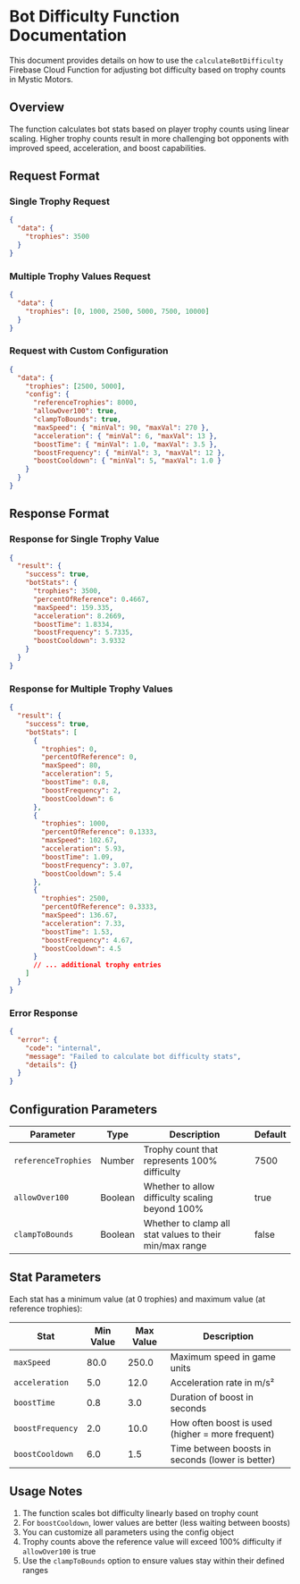# Bot Difficulty Function Documentation

This document provides details on how to use the `calculateBotDifficulty` Firebase Cloud Function for adjusting bot difficulty based on trophy counts in Mystic Motors.

## Overview

The function calculates bot stats based on player trophy counts using linear scaling. Higher trophy counts result in more challenging bot opponents with improved speed, acceleration, and boost capabilities.

## Request Format

### Single Trophy Request

```json
{
  "data": {
    "trophies": 3500
  }
}
```

### Multiple Trophy Values Request

```json
{
  "data": {
    "trophies": [0, 1000, 2500, 5000, 7500, 10000]
  }
}
```

### Request with Custom Configuration

```json
{
  "data": {
    "trophies": [2500, 5000],
    "config": {
      "referenceTrophies": 8000,
      "allowOver100": true,
      "clampToBounds": true,
      "maxSpeed": { "minVal": 90, "maxVal": 270 },
      "acceleration": { "minVal": 6, "maxVal": 13 },
      "boostTime": { "minVal": 1.0, "maxVal": 3.5 },
      "boostFrequency": { "minVal": 3, "maxVal": 12 },
      "boostCooldown": { "minVal": 5, "maxVal": 1.0 }
    }
  }
}
```

## Response Format

### Response for Single Trophy Value

```json
{
  "result": {
    "success": true,
    "botStats": {
      "trophies": 3500,
      "percentOfReference": 0.4667,
      "maxSpeed": 159.335,
      "acceleration": 8.2669,
      "boostTime": 1.8334,
      "boostFrequency": 5.7335,
      "boostCooldown": 3.9332
    }
  }
}
```

### Response for Multiple Trophy Values

```json
{
  "result": {
    "success": true,
    "botStats": [
      {
        "trophies": 0,
        "percentOfReference": 0,
        "maxSpeed": 80,
        "acceleration": 5,
        "boostTime": 0.8,
        "boostFrequency": 2,
        "boostCooldown": 6
      },
      {
        "trophies": 1000,
        "percentOfReference": 0.1333,
        "maxSpeed": 102.67,
        "acceleration": 5.93,
        "boostTime": 1.09,
        "boostFrequency": 3.07,
        "boostCooldown": 5.4
      },
      {
        "trophies": 2500,
        "percentOfReference": 0.3333,
        "maxSpeed": 136.67,
        "acceleration": 7.33,
        "boostTime": 1.53,
        "boostFrequency": 4.67,
        "boostCooldown": 4.5
      }
      // ... additional trophy entries
    ]
  }
}
```

### Error Response

```json
{
  "error": {
    "code": "internal",
    "message": "Failed to calculate bot difficulty stats",
    "details": {}
  }
}
```

## Configuration Parameters

| Parameter | Type | Description | Default |
|-----------|------|-------------|---------|
| `referenceTrophies` | Number | Trophy count that represents 100% difficulty | 7500 |
| `allowOver100` | Boolean | Whether to allow difficulty scaling beyond 100% | true |
| `clampToBounds` | Boolean | Whether to clamp all stat values to their min/max range | false |

## Stat Parameters

Each stat has a minimum value (at 0 trophies) and maximum value (at reference trophies):

| Stat | Min Value | Max Value | Description |
|------|-----------|-----------|-------------|
| `maxSpeed` | 80.0 | 250.0 | Maximum speed in game units |
| `acceleration` | 5.0 | 12.0 | Acceleration rate in m/s² |
| `boostTime` | 0.8 | 3.0 | Duration of boost in seconds |
| `boostFrequency` | 2.0 | 10.0 | How often boost is used (higher = more frequent) |
| `boostCooldown` | 6.0 | 1.5 | Time between boosts in seconds (lower is better) |

## Usage Notes

1. The function scales bot difficulty linearly based on trophy count
2. For `boostCooldown`, lower values are better (less waiting between boosts)
3. You can customize all parameters using the config object
4. Trophy counts above the reference value will exceed 100% difficulty if `allowOver100` is true
5. Use the `clampToBounds` option to ensure values stay within their defined ranges

